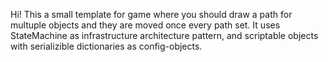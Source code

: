 Hi!
This a small template for game where you should draw a path for multuple objects and they are moved once every path set.
It uses StateMachine as infrastructure architecture pattern, and scriptable objects with serializible dictionaries as config-objects.
